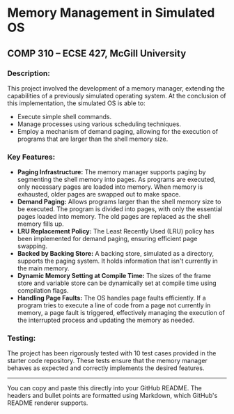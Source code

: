 # Memory Management in Simulated OS 
## COMP 310 – ECSE 427, McGill University

### Description:
This project involved the development of a memory manager, extending the capabilities of a previously simulated operating system. At the conclusion of this implementation, the simulated OS is able to:
- Execute simple shell commands.
- Manage processes using various scheduling techniques.
- Employ a mechanism of demand paging, allowing for the execution of programs that are larger than the shell memory size.

### Key Features:
- **Paging Infrastructure:** The memory manager supports paging by segmenting the shell memory into pages. As programs are executed, only necessary pages are loaded into memory. When memory is exhausted, older pages are swapped out to make space.
- **Demand Paging:** Allows programs larger than the shell memory size to be executed. The program is divided into pages, with only the essential pages loaded into memory. The old pages are replaced as the shell memory fills up.
- **LRU Replacement Policy:** The Least Recently Used (LRU) policy has been implemented for demand paging, ensuring efficient page swapping.
- **Backed by Backing Store:** A backing store, simulated as a directory, supports the paging system. It holds information that isn't currently in the main memory.
- **Dynamic Memory Setting at Compile Time:** The sizes of the frame store and variable store can be dynamically set at compile time using compilation flags.
- **Handling Page Faults:** The OS handles page faults efficiently. If a program tries to execute a line of code from a page not currently in memory, a page fault is triggered, effectively managing the execution of the interrupted process and updating the memory as needed.

### Testing:
The project has been rigorously tested with 10 test cases provided in the starter code repository. These tests ensure that the memory manager behaves as expected and correctly implements the desired features.

---

You can copy and paste this directly into your GitHub README. The headers and bullet points are formatted using Markdown, which GitHub's README renderer supports.
